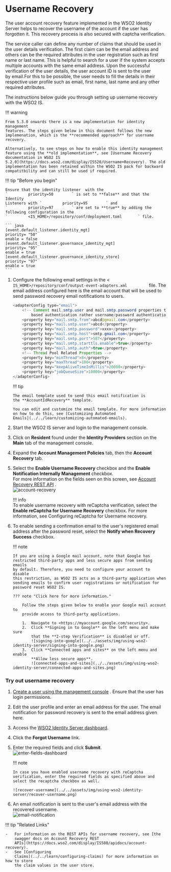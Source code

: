 # Username Recovery

The user account recovery feature implemented in the WSO2 Identity
Server helps to recover the username of the account if the user has
forgotten it. This recovery process is also secured with
captcha verification.

The service caller can define any number of claims that should be used
in the user details verification. The first claim can be the email
address and others can be the required attributes in the user
registration such as first name or last name. This is helpful to search
for a user if the system accepts multiple accounts with the same email
address. Upon the successful verification of the user details, the user
account ID is sent to the user by email.For this to be possible, the
user needs to fill the details in their respective user profile such as
email, first name, last name and any other required attributes.

The instructions below guide you through setting up username recovery
with the WSO2 IS.

!!! warning
    
    From 5.3.0 onwards there is a new implementation for identity management
    features. The steps given below in this document follows the new
    implemenation, which is the **recommended approach** for username
    recovery.
    
    Alternatively, to see steps on how to enable this identity management
    feature using the **old implementation**, see [Username Recovery
    documentation in WSO2 IS
    5.2.0](https://docs.wso2.com/display/IS520/Username+Recovery). The old
    implementation has been retained within the WSO2 IS pack for backward
    compatitbility and can still be used if required.
    
    
!!! tip "Before you begin"
    
    Ensure that the identity listener  with the
    `         priority=50        ` is set to **false** and that the Identity
    Listeners with `         priority=95        ` and
    `         priority=97        ` are set to **true** by adding the following configuration in the
    `         <IS_HOME>/repository/conf/deployment.toml       ` file.
    
    ``` java
    [event.default_listener.identity_mgt]
    priority= "50"
    enable = false
    [event.default_listener.governance_identity_mgt]
    priority= "95"
    enable = true
    [event.default_listener.governance_identity_store]
    priority= "97"
    enable = true
    ```


1.  Configure the following email settings in the <
    `           IS_HOME>/repository/conf/output-event-adapters.xml          `
    file. The email address configured here is the email account that
    will be used to send password recovery email notifications to users.

    ``` java
    <adapterConfig type="email">
        <!-- Comment mail.smtp.user and mail.smtp.password properties to support connecting SMTP servers which use trust
            based authentication rather username/password authentication -->
        <property key="mail.smtp.from">abcd@gmail.com</property>
        <property key="mail.smtp.user">abcd</property>
        <property key="mail.smtp.password">xxxx</property>
        <property key="mail.smtp.host">smtp.gmail.com</property>
        <property key="mail.smtp.port">587</property>
        <property key="mail.smtp.starttls.enable">true</property>
        <property key="mail.smtp.auth">true</property>
        <!-- Thread Pool Related Properties -->
        <property key="minThread">8</property>
        <property key="maxThread">100</property>
        <property key="keepAliveTimeInMillis">20000</property>
        <property key="jobQueueSize">10000</property>
    </adapterConfig>
    ```

    !!! tip
    
        The email template used to send this email notification is
        the **AccountIdRecovery** template.
    
        You can edit and customize the email template. For more information
        on how to do this, see [Customizing Automated
        Emails](../../learn/customizing-automated-emails).
    

2.  Start the WSO2 IS server and login to the management console.

3.  Click on **Resident** found under the **Identity Providers** section
    on the **Main** tab of the management console.
4.  Expand the **Account Management Policies** tab, then the **Account
    Recovery** tab.

5.  Select the **Enable Username Recovery** checkbox and the **Enable
    Notification Internally Management** checkbox.  
    For more information on the fields seen on this screen, see [Account
    Recovery REST
    API](https://docs.wso2.com/display/IS580/apidocs/account-recovery)
    .  
    ![account-recovery](../../assets/img/using-wso2-identity-server/account-recovery.png) 

    !!! info   
        To enable username recovery with reCaptcha verification, select the
        **Enable reCaptcha for Username Recovery** checkbox. For more
        information, see Configuring reCaptcha for Username recovery.

6.  To enable sending a confirmation email to the user's registered
    email address after the password reset, select the **Notify when
    Recovery Success** checkbox.

    !!! note
    
        If you are using a Google mail account, note that Google has
        restricted third-party apps and less secure apps from sending emails
        by default. Therefore, you need to configure your account to disable
        this restriction, as WSO2 IS acts as a third-party application when
        sending emails to confirm user registrations or notification for
        password reset WSO2 IS.
    
        ??? note "Click here for more information."
    
            Follow the steps given below to enable your Google mail account to
            provide access to third-party applications.
        
            1.  Navigate to <https://myaccount.google.com/security>.
            2.  Click **Signing in to Google** on the left menu and make sure
                that the **2-step Verification** is disabled or off.  
                ![signing-into-google](../../assets/img/using-wso2-identity-server/signing-into-google.png)
            3.  Click **Connected apps and sites** on the left menu and enable
                **Allow less secure apps**.  
                ![connected-apps-and-sites](../../assets/img/using-wso2-identity-server/connected-apps-and-sites.png)
    

### Try out username recovery

1.  [Create a user using the management
    console](../../learn/configuring-users#creating-a-new-user-using-the-management-console)
    . Ensure that the user has login permissions.
2.  Edit the user profile and enter an email address for the user. The
    email notification for password recovery is sent to the email
    address given here.
3.  Access the [WSO2 Identity Server dashboard](https://localhost:9443/dashboard/).
4.  Click the **Forgot Username** link.
5.  Enter the required fields and click **Submit**.  
    ![enter-fields-dashboard](../../assets/img/using-wso2-identity-server/enter-fields-dashboard.png) 

    !!! note
    
        In case you have enabled username recovery with reCaptcha
        verification, enter the required fields as specified above and
        select the recaptcha checkbox as well.
    
        ![recover-username](../../assets/img/using-wso2-identity-server/recover-username.png) 

6.  An email notification is sent to the user's email address with the
    recovered username.  
    ![email-notification](../../assets/img/using-wso2-identity-server/email-notification.png) 

!!! tip "Related Links" 
    
    -   For information on the REST APIs for username recovery, see [the
        swagger docs on Account Recovery REST
        APIs](https://docs.wso2.com/display/IS580/apidocs/account-recovery).
    -   See [Configuring
        Claims](../../learn/configuring-claims) for more information on how to store
        the claim values in the user store.
    
